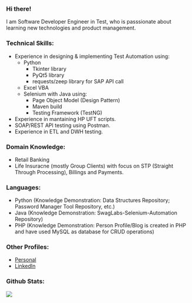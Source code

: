 ### Hi there! 
I am  Software Developer Engineer in Test, who is passsionate about learning new technologies and product management.

### Technical Skills:
- Experience in designing & implementing Test Automation using:
	- Python
		- Tkinter library
		- PyQt5 library
		- requests/zeep library for SAP API call
	- Excel VBA
	- Selenium with Java using:
		- Page Object Model (Design Pattern)
		- Maven build
		- Testing Framework (TestNG)
- Experience in mantaining HP UFT scripts.
- SOAP/REST API testing using Postman.
- Experience in ETL and DWH testing.

### Domain Knowledge:
- Retail Banking
- Life Insuracne (mostly Group Clients) with focus on STP (Straight Through Processing), Billings and Payments.

### Languages:
- Python (Knowledge Demonstration: Data Structures Repository; Password Manager Tool Repository, etc.)
- Java (Knowledge Demonstration: SwagLabs-Selenium-Automation Repository)
- PHP (Knowledge Demonstration: Person Profile/Blog is created in PHP and have used MySQL as database for CRUD operations)

### Other Profiles:
- [Personal](https://amit-ojha.me/)
- [LinkedIn](https://www.linkedin.com/in/amit-ojha-b7b366a8/)

### Github Stats:
<img src = "https://github-readme-stats.vercel.app/api?username=ojhaamit&&show_icons=true&title_color=ffffff&icon_color=ffbbcb&text_color=daf7dc&bg_color=150000">
